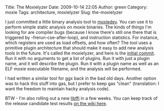 Title: The Moxielyzer
Date: 2009-10-14 22:05
Author: green
Category: moxie
Tags: architecture, moxielyzer
Slug: the-moxielyzer

I just committed a little binary analysis tool to [moxiedev][]. You can
use it to perform simple static analysis on moxie binaries. The kinds of
things I'm looking for are compiler bugs (because I know there's still
one there that is triggered by -frerun-cse-after-loop), and instruction
statistics. For instance, which registers are used as load offsets, and
how often? The tool uses a primitive plugin architecture that should
make it easy to add new analysis tools in the future. It's called the
moxielyzer, and here is the [initial commit][]. Run it with no arguments
to get a list of plugins. Run it with just a plugin name, and it will
describe the plugin. Run it with a plugin name as well as an ELF moxie
executable filename, and the analysis will be performed.

I had written a similar tool for ggx back in the bad old days. Another
option was to hack this stuff into gas, but I prefer to keep gas "clean"
(translation: I want the freedom to maintain hacky analysis code).

BTW - I'm also rolling out a new [libffi][] in a few weeks. You can keep
track of the release candidate test results [on the wiki here][].

  [moxiedev]: http://moxielogic.org/wiki/index.php?title=MoxieDev
  [initial commit]: http://github.com/atgreen/moxiedev/commit/150f230a2f4a2084e277b89dde846ca02f9ccc12
  [libffi]: http://sourceware.org/libffi/
  [on the wiki here]: http://moxielogic.org/wiki/index.php?title=Libffi_3.0.9

